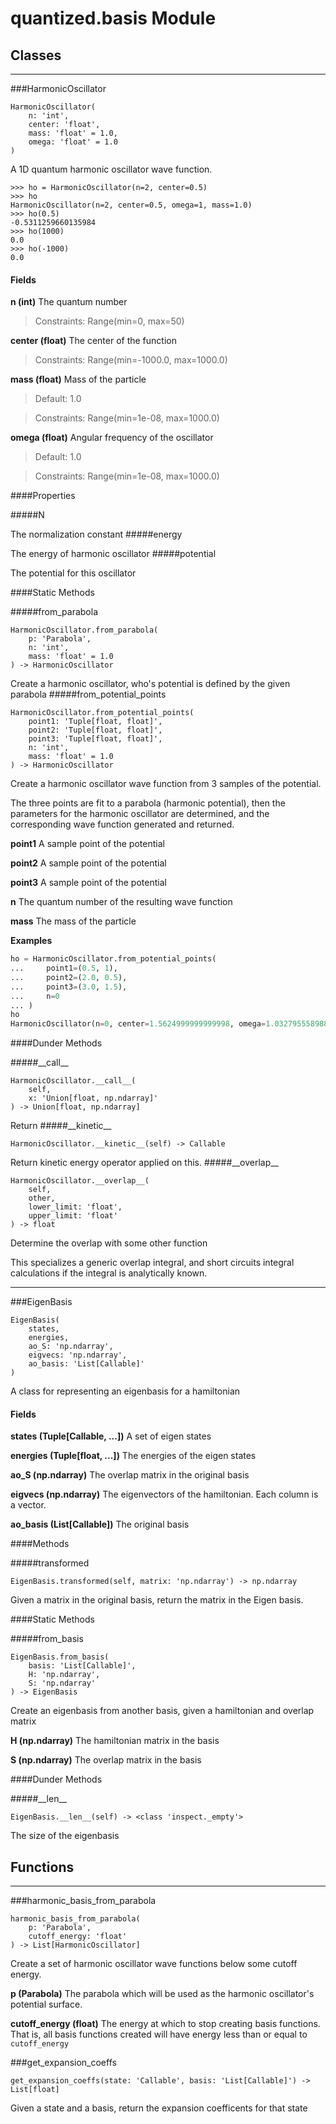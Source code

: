 # quantized.basis Module



## Classes

---

###HarmonicOscillator

```
HarmonicOscillator(
    n: 'int',
    center: 'float',
    mass: 'float' = 1.0,
    omega: 'float' = 1.0
)
```
A 1D quantum harmonic oscillator wave function.
```
>>> ho = HarmonicOscillator(n=2, center=0.5)
>>> ho
HarmonicOscillator(n=2, center=0.5, omega=1, mass=1.0)
>>> ho(0.5)
-0.5311259660135984
>>> ho(1000)
0.0
>>> ho(-1000)
0.0
```


#### Fields

 **n (int)** The quantum number

> Constraints:  Range(min=0, max=50)

 **center (float)** The center of the function

> Constraints:  Range(min=-1000.0, max=1000.0)

 **mass (float)** Mass of the particle

> Default: 1.0

> Constraints:  Range(min=1e-08, max=1000.0)

 **omega (float)** Angular frequency of the oscillator

> Default: 1.0

> Constraints:  Range(min=1e-08, max=1000.0)



####Properties

#####N


The normalization constant
#####energy


The energy of harmonic oscillator
#####potential


The potential for this oscillator





####Static Methods

#####from\_parabola
```
HarmonicOscillator.from_parabola(
    p: 'Parabola',
    n: 'int',
    mass: 'float' = 1.0
) -> HarmonicOscillator
```


Create a harmonic oscillator, who's potential is defined by the given parabola
#####from\_potential\_points
```
HarmonicOscillator.from_potential_points(
    point1: 'Tuple[float, float]',
    point2: 'Tuple[float, float]',
    point3: 'Tuple[float, float]',
    n: 'int',
    mass: 'float' = 1.0
) -> HarmonicOscillator
```


Create a harmonic oscillator wave function from 3 samples of the potential.

The three points are fit to a parabola (harmonic potential), then the parameters
for the harmonic oscillator are determined, and the corresponding wave function
generated and returned.

**point1**
A sample point of the potential

**point2**
A sample point of the potential

**point3**
A sample point of the potential

**n**
The quantum number of the resulting wave function

**mass**
The mass of the particle

**Examples**

```python
ho = HarmonicOscillator.from_potential_points(
...     point1=(0.5, 1),
...     point2=(2.0, 0.5),
...     point3=(3.0, 1.5),
...     n=0
... )
ho
HarmonicOscillator(n=0, center=1.5624999999999998, omega=1.0327955589886444, mass=1.0)
```



####Dunder Methods

#####\_\_call\_\_
```
HarmonicOscillator.__call__(
    self,
    x: 'Union[float, np.ndarray]'
) -> Union[float, np.ndarray]
```


Return
#####\_\_kinetic\_\_
```
HarmonicOscillator.__kinetic__(self) -> Callable
```


Return kinetic energy operator applied on this.
#####\_\_overlap\_\_
```
HarmonicOscillator.__overlap__(
    self,
    other,
    lower_limit: 'float',
    upper_limit: 'float'
) -> float
```


Determine the overlap with some other function

This specializes a generic overlap integral, and short circuits integral
calculations if the integral is analytically known.

 --- 

###EigenBasis

```
EigenBasis(
    states,
    energies,
    ao_S: 'np.ndarray',
    eigvecs: 'np.ndarray',
    ao_basis: 'List[Callable]'
)
```
A class for representing an eigenbasis for a hamiltonian

#### Fields

 **states (Tuple[Callable, ...])** A set of eigen states

 **energies (Tuple[float, ...])** The energies of the eigen states

 **ao_S (np.ndarray)** The overlap matrix in the original basis

 **eigvecs (np.ndarray)** The eigenvectors of the hamiltonian. Each column is a vector.

 **ao_basis (List[Callable])** The original basis

####Methods

#####transformed
```
EigenBasis.transformed(self, matrix: 'np.ndarray') -> np.ndarray
```


Given a matrix in the original basis, return the matrix in the Eigen basis.







####Static Methods

#####from\_basis
```
EigenBasis.from_basis(
    basis: 'List[Callable]',
    H: 'np.ndarray',
    S: 'np.ndarray'
) -> EigenBasis
```


Create an eigenbasis from another basis, given a hamiltonian and overlap matrix

**H (np.ndarray)**
The hamiltonian matrix in the basis

**S (np.ndarray)**
The overlap matrix in the basis



####Dunder Methods

#####\_\_len\_\_
```
EigenBasis.__len__(self) -> <class 'inspect._empty'>
```


The size of the eigenbasis



## Functions

----

###harmonic_basis_from_parabola

```
harmonic_basis_from_parabola(
    p: 'Parabola',
    cutoff_energy: 'float'
) -> List[HarmonicOscillator]
```


Create a set of harmonic oscillator wave functions below some cutoff energy.

**p (Parabola)**
The parabola which will be used as the harmonic oscillator's potential surface.

**cutoff_energy (float)**
The energy at which to stop creating basis functions. That is, all basis functions created
will have energy less than or equal to `cutoff_energy`

###get_expansion_coeffs

```
get_expansion_coeffs(state: 'Callable', basis: 'List[Callable]') -> List[float]
```


Given a state and a basis, return the expansion coefficents for that state